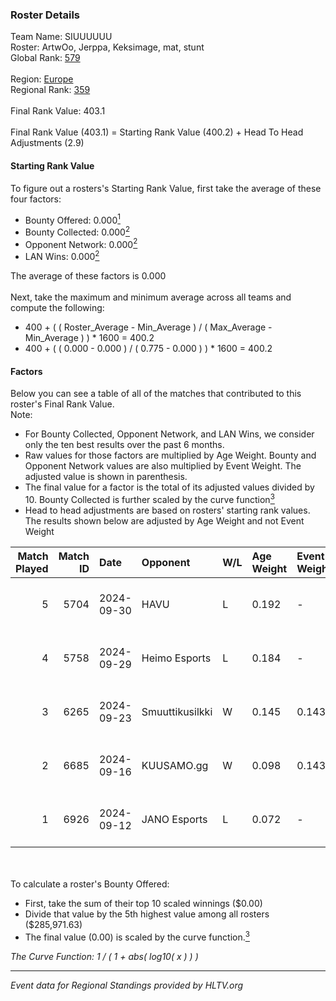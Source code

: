 ### Roster Details<br />
Team Name: SIUUUUUU<br />
Roster: ArtwOo, Jerppa, Keksimage, mat, stunt<br />
Global Rank: [579](../../standings_global_2025_02_28.md)<br />
<br />
Region: [Europe]( ../../standings_europe_2025_02_28.md)<br />
Regional Rank: [359]( ../../standings_europe_2025_02_28.md)<br />
<br />
Final Rank Value:  403.1<br />
<br />
Final Rank Value (403.1) = Starting Rank Value (400.2) + Head To Head Adjustments (2.9)<br />

#### Starting Rank Value<br />
To figure out a rosters's Starting Rank Value, first take the average of these four factors:<br />
- Bounty Offered: 0.000[<sup>1</sup>](#table2)
- Bounty Collected: 0.000[<sup>2</sup>](#table1)
- Opponent Network: 0.000[<sup>2</sup>](#table1)
- LAN Wins: 0.000[<sup>2</sup>](#table1)

The average of these factors is 0.000<br />
<br />
Next, take the maximum and minimum average across all teams and compute the following:<br />
- 400 + ( ( Roster_Average - Min_Average ) / ( Max_Average - Min_Average ) ) * 1600 = 400.2
- 400 + ( ( 0.000 - 0.000 ) / ( 0.775 - 0.000 ) ) * 1600 = 400.2


#### Factors<br />
Below you can see a table of all of the matches that contributed to this roster's Final Rank Value.<br />
Note:<br />

- For Bounty Collected, Opponent Network, and LAN Wins, we consider only the ten best results over the past 6 months.
- Raw values for those factors are multiplied by Age Weight. Bounty and Opponent Network values are also multiplied by Event Weight. The adjusted value is shown in parenthesis.
- The final value for a factor is the total of its adjusted values divided by 10. Bounty Collected is further scaled by the curve function[<sup>3</sup>](#curveFunction)
- Head to head adjustments are based on rosters' starting rank values. The results shown below are adjusted by Age Weight and not Event Weight
<span id="table1"></span><br />


| Match Played | Match ID | Date       | Opponent        | W/L | Age Weight | Event Weight | Bounty Collected | Opponent Network | LAN Wins  | H2H Adj. | Roster                                |
| -: | -: | :- | :- | :- | :- | :- | :- | :- | :- | -: | :- |
|            5 |     5704 | 2024-09-30 | HAVU            | L   | 0.192      | -            | -                | -                | -         |    -1.12 | ArtwOo, Jerppa, Keksimage, mat, stunt |
|            4 |     5758 | 2024-09-29 | Heimo Esports   | L   | 0.184      | -            | -                | -                | -         |    -0.66 | ArtwOo, Jerppa, Keksimage, mat, stunt |
|            3 |     6265 | 2024-09-23 | Smuuttikusilkki | W   | 0.145      | 0.143        | 0.000 (0.000)    | 0.101 (0.002)    | 0 (0.000) |     2.74 | ArtwOo, Jerppa, Keksimage, mat, stunt |
|            2 |     6685 | 2024-09-16 | KUUSAMO.gg      | W   | 0.098      | 0.143        | 0.000 (0.000)    | 0.177 (0.002)    | 0 (0.000) |     2.04 | ArtwOo, Jerppa, Keksimage, mat, stunt |
|            1 |     6926 | 2024-09-12 | JANO Esports    | L   | 0.072      | -            | -                | -                | -         |    -0.11 | ArtwOo, Jerppa, Keksimage, mat, stunt |

<br />
<span id="table2"></span><br />
To calculate a roster's Bounty Offered:<br />

- First, take the sum of their top 10 scaled winnings ($0.00)
- Divide that value by the 5th highest value among all rosters ($285,971.63)
- The final value (0.00) is scaled by the curve function.[<sup>3</sup>](#curveFunction)

<span id="curveFunction"></span>_The Curve Function: 1 / ( 1 + abs( log10( x ) ) )_<br />

---
_Event data for Regional Standings provided by HLTV.org_<br />
